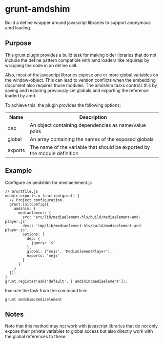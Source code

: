 grunt-amdshim
=============
Build a define wrapper around javascript libraries to support anonymous amd loading. 


Purpose
-------

This grunt plugin provides a build task for making older libraries that do not include the define pattern compatible with amd loaders like requirejs by wrapping the code in an define call. 

Also, most of the javascript libraries expose one or more global variables on the window-object. This can lead to version conflicts when the embedding document also requires those modules.
The amdshim tasks controls this by saving and restoring previously set globals and exporting the reference loaded by amd. 

To achieve this, the plugin provides the following options: 

<table>
  <tr>
    <th>Name</th>
    <th>Description</th>
  </tr>
  <tr>
    <td>dep</td>
    <td>An object containing dependencies as name/value pairs</td>
  </tr>
  <tr>
    <td>global</td>
    <td>An array containing the names of the exposed globals</td>
  </tr>
  <tr>
    <td>exports</td>
    <td>The name of the variable that should be exported by the module definition</td>
  </tr>
</table>

Example
-------
Configure an amdshim for mediaelement.js

```
// Gruntfile.js
module.exports = function(grunt) {
  // Project configuration.
  grunt.initConfig({
    amdshim: {
      mediaelement: {
        src: 'src/lib/mediaelement-hls/build/mediaelement-and-player.js', 
        dest: 'tmp/lib/mediaelement-hls/build/mediaelement-and-player.js', 
        options: {
          dep: {
            jquery: '$'
          }, 
          global: ['mejs', 'MediaElementPlayer'], 
          exports: 'mejs'
        }
      }
    }
  });
}
grunt.registerTask('default', ['amdshim:mediaelement']);
```

Execute the task from the command line:
```
grunt amdshim:mediaelement
```

Notes
-----
Note that this method may not work with javascript libraries that do not only expose their private variables to global access but also directly work with the global references to these.

  
 

